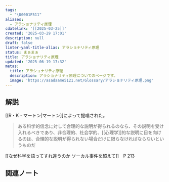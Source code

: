 ```yaml
---
tags:
  - "\U0001F511"
aliases:
  - アラショナリティ原理
cdatelink: '[[2025-03-25]]'
created: '2025-03-29 17:01'
description: null
draft: false
linter-yaml-title-alias: アラショナリティ原理
status: まぁまぁ
title: アラショナリティ原理
updated: '2025-06-19 17:32'
metas:
  title: アラショナリティ原理
  description: アラショナリティ原理についてのページです。
  image: 'https://asadaame5121.net/Glossary/アラショナリティ原理.png'
---
```

## 解説
[[R・K・マートン|マートン]]によって提唱された。

>ある科学的信念に対して合理的な説明が得られるのなら、その説明を受け入れるべきであり、非合理的、社会学的、[[心理学]]的な説明に目を向けるのは、合理的な説明が得られない場合だけに限らなければならないというものだ

[[なぜ科学を語ってすれ違うのか ソーカル事件を超えて]]　P 213
## 関連ノート

